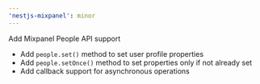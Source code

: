 ```yaml
---
'nestjs-mixpanel': minor
---
```


Add Mixpanel People API support

- Add `people.set()` method to set user profile properties
- Add `people.setOnce()` method to set properties only if not already set
- Add callback support for asynchronous operations
